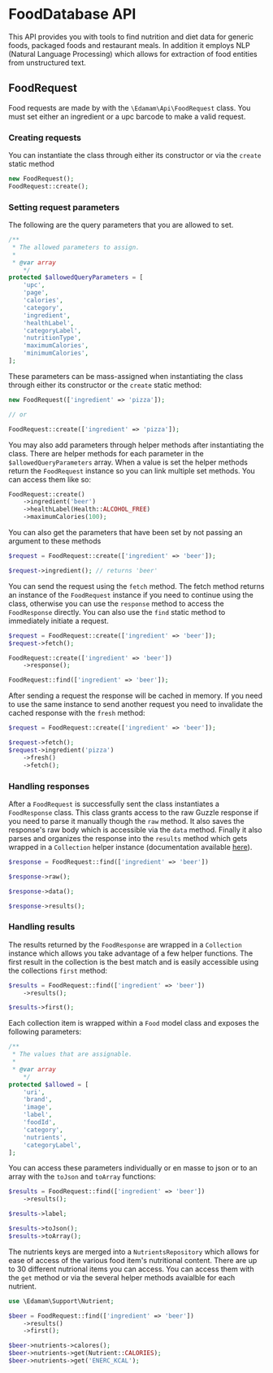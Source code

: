 # FoodDatabase API

This API provides you with tools to find nutrition and diet data for generic foods, packaged foods and restaurant meals. In addition it employs NLP (Natural Language Processing) which allows for extraction of food entities from unstructured text.

## FoodRequest

Food requests are made by with the `\Edamam\Api\FoodRequest` class. You must set either an ingredient or a upc barcode to make a valid request.

### Creating requests

You can instantiate the class through either its constructor or via the `create` static method

```php
new FoodRequest();
FoodRequest::create();
```

### Setting request parameters

The following are the query parameters that you are allowed to set.

```php
/**
 * The allowed parameters to assign.
 *
 * @var array
    */
protected $allowedQueryParameters = [
    'upc',
    'page',
    'calories',
    'category',
    'ingredient',
    'healthLabel',
    'categoryLabel',
    'nutritionType',
    'maximumCalories',
    'minimumCalories',
];
```

These parameters can be mass-assigned when instantiating the class through either its constructor or the `create` static method:

```php
new FoodRequest(['ingredient' => 'pizza']);

// or

FoodRequest::create(['ingredient' => 'pizza']);
```

You may also add parameters through helper methods after instantiating the class. There are helper methods for each parameter in the `$allowedQueryParameters` array. When a value is set the helper methods return the `FoodRequest` instance so you can link multiple set methods. You can access them like so:

```php
FoodRequest::create()
    ->ingredient('beer')
    ->healthLabel(Health::ALCOHOL_FREE)
    ->maximumCalories(100);
```

You can also get the parameters that have been set by not passing an argument to these methods

```php
$request = FoodRequest::create(['ingredient' => 'beer']);

$request->ingredient(); // returns 'beer'
```

You can send the request using the `fetch` method. The fetch method returns an instance of the `FoodRequest` instance if you need to continue using the class, otherwise you can use the `response` method to access the `FoodResponse` directly. You can also use the `find` static method to immediately initiate a request.

```php
$request = FoodRequest::create(['ingredient' => 'beer']);
$request->fetch();

FoodRequest::create(['ingredient' => 'beer'])
    ->response();

FoodRequest::find(['ingredient' => 'beer']);
```

After sending a request the response will be cached in memory. If you need to use the same instance to send another request you need to invalidate the cached response with the `fresh` method:

```php
$request = FoodRequest::create(['ingredient' => 'beer']);

$request->fetch();
$request->ingredient('pizza')
    ->fresh()
    ->fetch();
```

### Handling responses

After a `FoodRequest` is successfully sent the class instantiates a `FoodResponse` class. This class grants access to the raw Guzzle response if you need to parse it manually though the `raw` method. It also saves the response's raw body which is accessible via the `data` method. Finally it also parses and organizes the response into the `results` method which gets wrapped in a `Collection` helper instance (documentation available [here](https://github.com/tightenco/collect)).

```php
$response = FoodRequest::find(['ingredient' => 'beer'])

$response->raw();

$response->data();

$response->results();
```

### Handling results

The results returned by the `FoodResponse` are wrapped in a `Collection` instance which allows you take advantage of a few helper functions. The first result in the collection is the best match and is easily accessible using the collections `first` method:

```php
$results = FoodRequest::find(['ingredient' => 'beer'])
    ->results();

$results->first();
```

Each collection item is wrapped within a `Food` model class and exposes the following parameters:

```php
/**
 * The values that are assignable.
 *
 * @var array
    */
protected $allowed = [
    'uri',
    'brand',
    'image',
    'label',
    'foodId',
    'category',
    'nutrients',
    'categoryLabel',
];
```

You can access these parameters individually or en masse to json or to an array with the `toJson` and `toArray` functions:

```php
$results = FoodRequest::find(['ingredient' => 'beer'])
    ->results();

$results->label;

$results->toJson();
$results->toArray();
```

The nutrients keys are merged into a `NutrientsRepository` which allows for ease of access of the various food item's nutritional content. There are up to 30 different nutrional items you can access. You can access them with the `get` method or via the several helper methods avaialble for each nutrient.

```php
use \Edamam\Support\Nutrient;

$beer = FoodRequest::find(['ingredient' => 'beer'])
    ->results()
    ->first();

$beer->nutrients->calores();
$beer->nutrients->get(Nutrient::CALORIES);
$beer->nutrients->get('ENERC_KCAL');
```
